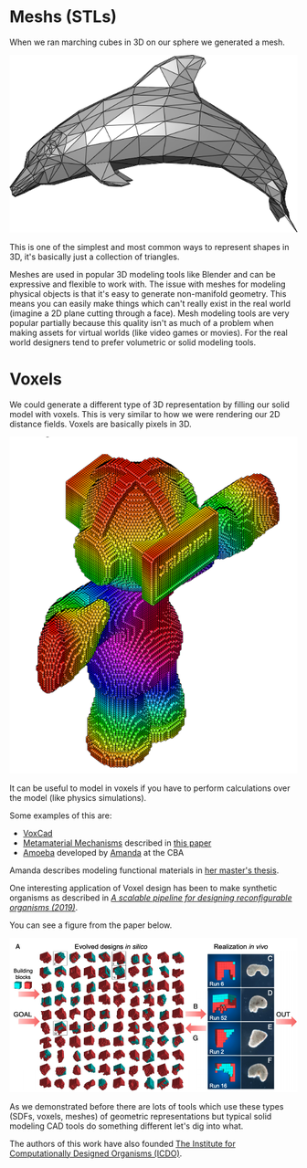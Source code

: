# Meshs (STLs) 

When we ran marching cubes in 3D on our sphere we generated a mesh. 

![](./assets/dolphin-mesh.png)

This is one of the simplest and most common ways to represent shapes in 3D, it's basically just a collection of triangles. 

Meshes are used in popular 3D modeling tools like Blender and can be expressive and flexible to work with.
The issue with meshes for modeling physical objects is that it's easy to generate non-manifold geometry.
This means you can easily make things which can't really exist in the real world 
(imagine a 2D plane cutting through a face).
Mesh modeling tools are very popular partially because this quality isn't as much of a problem when making
assets for virtual worlds (like video games or movies).
For the real world designers tend to prefer volumetric or solid modeling tools.

# Voxels

We could generate a different type of 3D representation by filling our solid model with voxels.
This is very similar to how we were rendering our 2D distance fields. 
Voxels are basically pixels in 3D.

![](./assets/voxel-robot.png)

It can be useful to model in voxels if you have to perform calculations over the model (like physics simulations).

Some examples of this are:

- [VoxCad](https://www.creativemachineslab.com/voxcad.html)
- [Metamaterial Mechanisms](https://jfrohnhofen.github.io/metamaterial-mechanisms/) described in [this paper](./papers/ion-2016.pdf)
- [Amoeba](https://amanda.pages.cba.mit.edu/AMOEBA/) developed by [Amanda](https://amandaghassaei.com/) at the CBA

Amanda describes modeling functional materials in [her master's thesis](https://cba.mit.edu/docs/theses/16.08.Ghassaei.pdf).

One interesting application of Voxel design has been to make synthetic organisms as
described in [_A scalable pipeline for designing reconfigurable organisms (2019)_](./papers/kriegman-2019).

You can see a figure from the paper below.

![](./assets/xeno-cad.png)

As we demonstrated before there are lots of tools which use these types (SDFs, voxels, meshes) of geometric representations 
but typical solid modeling CAD tools do something different let's dig into what.

The authors of this work have also founded [The Institute for Computationally Designed Organisms (ICDO)](https://icdorgs.org/).


